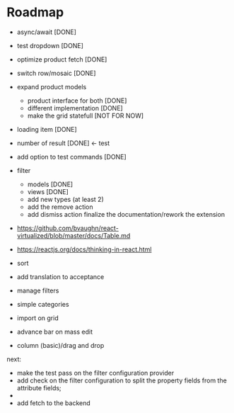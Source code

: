 # Roadmap

- async/await [DONE]
- test dropdown [DONE]
- optimize product fetch [DONE]
- switch row/mosaic [DONE]
- expand product models
    - product interface for both [DONE]
    - different implementation [DONE]
    - make the grid statefull [NOT FOR NOW]

- loading item [DONE]
- number of result [DONE] <- test
- add option to test commands [DONE]
- filter
    - models [DONE]
    - views [DONE]
    - add new types (at least 2)
    - add the remove action
    - add dismiss action
    finalize the documentation/rework the extension
- https://github.com/bvaughn/react-virtualized/blob/master/docs/Table.md
- https://reactjs.org/docs/thinking-in-react.html
- sort
- add translation to acceptance
- manage filters
- simple categories
- import on grid
- advance bar on mass edit
- column (basic)/drag and drop


next:
- make the test pass on the filter configuration provider
- add check on the filter configuration to split the property fields from the attribute fields;
-
- add fetch to the backend
